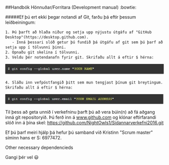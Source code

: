 ﻿##Handbók Hönnuðar/Forritara (Development manual) :bowtie:

#####Ef þú ert ekki þegar notandi af Git, farðu þá eftir þessum leiðbeiningum:

	1. Þú þarft að hlaða niður og setja upp nýjustu útgáfu af "GitHub Desktop"(https://desktop.github.com). 
	   - Inná þessari slóð getur þú fundið þá útgáfu af git sem þú þarf að setja upp í tölvunni þinni.
	2. Opnaðu git skelina í tölvunni.
	3. Veldu þér notendanafn fyrir git. Skrifaðu allt á eftir $ hérna:
![](img/git.1.jpg?raw=true)

	4. Sláðu inn vefpóstfangið þitt sem mun tengjast þínum git breytingum. Skrifaðu allt á eftir $ hérna:
![](img/git.2.jpg?raw=true)


Til þess að geta unnið í verkefninu þarft þú að vera búin(n) að fá aðgang inná git repositoryið. Þú ferð inn á www.github.com og klónar
eftirfarandi slóð inn á þína skel:
https://github.com/NightOwls1/Sidannarverkefni2016.git

Ef þú þarf meiri hjálp þá hefur þú samband við Kristinn "Scrum master" 
síminn hans er S: 6977472.

Other necessary dependencieds

Gangi þér vel :smiley:

